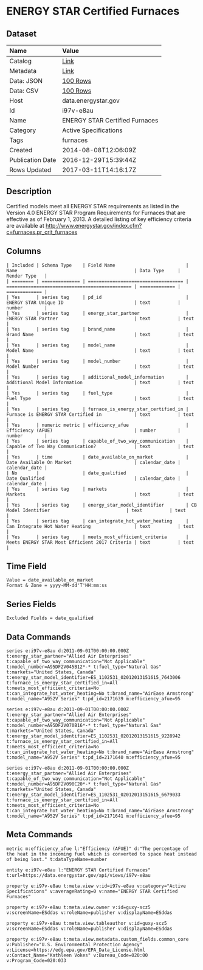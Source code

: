 # ENERGY STAR Certified Furnaces

## Dataset

| Name | Value |
| :--- | :---- |
| Catalog | [Link](https://catalog.data.gov/dataset/energy-star-certified-furnaces) |
| Metadata | [Link](https://data.energystar.gov/api/views/i97v-e8au) |
| Data: JSON | [100 Rows](https://data.energystar.gov/api/views/i97v-e8au/rows.json?max_rows=100) |
| Data: CSV | [100 Rows](https://data.energystar.gov/api/views/i97v-e8au/rows.csv?max_rows=100) |
| Host | data.energystar.gov |
| Id | i97v-e8au |
| Name | ENERGY STAR Certified Furnaces |
| Category | Active Specifications |
| Tags | furnaces |
| Created | 2014-08-08T12:06:09Z |
| Publication Date | 2016-12-29T15:39:44Z |
| Rows Updated | 2017-03-11T14:16:17Z |

## Description

Certified models meet all ENERGY STAR requirements as listed in the Version 4.0 ENERGY STAR Program Requirements for Furnaces that are effective as of February 1, 2013. A detailed listing of key efficiency criteria are available at http://www.energystar.gov/index.cfm?c=furnaces.pr_crit_furnaces

## Columns

```ls
| Included | Schema Type    | Field Name                          | Name                                           | Data Type     | Render Type   |
| ======== | ============== | =================================== | ============================================== | ============= | ============= |
| Yes      | series tag     | pd_id                               | ENERGY STAR Unique ID                          | text          | number        |
| Yes      | series tag     | energy_star_partner                 | ENERGY STAR Partner                            | text          | text          |
| Yes      | series tag     | brand_name                          | Brand Name                                     | text          | text          |
| Yes      | series tag     | model_name                          | Model Name                                     | text          | text          |
| Yes      | series tag     | model_number                        | Model Number                                   | text          | text          |
| Yes      | series tag     | additional_model_information        | Additional Model Information                   | text          | text          |
| Yes      | series tag     | fuel_type                           | Fuel Type                                      | text          | text          |
| Yes      | series tag     | furnace_is_energy_star_certified_in | Furnace is ENERGY STAR Certified in            | text          | text          |
| Yes      | numeric metric | efficiency_afue                     | Efficiency (AFUE)                              | number        | number        |
| Yes      | series tag     | capable_of_two_way_communication    | Capable of Two Way Communication?              | text          | text          |
| Yes      | time           | date_available_on_market            | Date Available On Market                       | calendar_date | calendar_date |
| No       |                | date_qualified                      | Date Qualified                                 | calendar_date | calendar_date |
| Yes      | series tag     | markets                             | Markets                                        | text          | text          |
| Yes      | series tag     | energy_star_model_identifier        | CB Model Identifier                            | text          | text          |
| Yes      | series tag     | can_integrate_hot_water_heating     | Can Integrate Hot Water Heating                | text          | text          |
| Yes      | series tag     | meets_most_efficient_criteria       | Meets ENERGY STAR Most Efficient 2017 Criteria | text          | text          |
```

## Time Field

```ls
Value = date_available_on_market
Format & Zone = yyyy-MM-dd'T'HH:mm:ss
```

## Series Fields

```ls
Excluded Fields = date_qualified
```

## Data Commands

```ls
series e:i97v-e8au d:2011-09-01T00:00:00.000Z t:energy_star_partner="Allied Air Enterprises" t:capable_of_two_way_communication="Not Applicable" t:model_number=A95DF2V045B12*-* t:fuel_type="Natural Gas" t:markets="United States, Canada" t:energy_star_model_identifier=ES_1102531_02012013151615_7643006 t:furnace_is_energy_star_certified_in=All t:meets_most_efficient_criteria=No t:can_integrate_hot_water_heating=No t:brand_name="AirEase Armstrong" t:model_name="A952V Series" t:pd_id=2171639 m:efficiency_afue=95

series e:i97v-e8au d:2011-09-01T00:00:00.000Z t:energy_star_partner="Allied Air Enterprises" t:capable_of_two_way_communication="Not Applicable" t:model_number=A95DF2V070B16*-* t:fuel_type="Natural Gas" t:markets="United States, Canada" t:energy_star_model_identifier=ES_1102531_02012013151615_9228942 t:furnace_is_energy_star_certified_in=All t:meets_most_efficient_criteria=No t:can_integrate_hot_water_heating=No t:brand_name="AirEase Armstrong" t:model_name="A952V Series" t:pd_id=2171640 m:efficiency_afue=95

series e:i97v-e8au d:2011-09-01T00:00:00.000Z t:energy_star_partner="Allied Air Enterprises" t:capable_of_two_way_communication="Not Applicable" t:model_number=A95DF2V090C20*-* t:fuel_type="Natural Gas" t:markets="United States, Canada" t:energy_star_model_identifier=ES_1102531_02012013151615_6679033 t:furnace_is_energy_star_certified_in=All t:meets_most_efficient_criteria=No t:can_integrate_hot_water_heating=No t:brand_name="AirEase Armstrong" t:model_name="A952V Series" t:pd_id=2171641 m:efficiency_afue=95
```

## Meta Commands

```ls
metric m:efficiency_afue l:"Efficiency (AFUE)" d:"The percentage of the heat in the incoming fuel which is converted to space heat instead of being lost." t:dataTypeName=number

entity e:i97v-e8au l:"ENERGY STAR Certified Furnaces" t:url=https://data.energystar.gov/api/views/i97v-e8au

property e:i97v-e8au t:meta.view v:id=i97v-e8au v:category="Active Specifications" v:averageRating=0 v:name="ENERGY STAR Certified Furnaces"

property e:i97v-e8au t:meta.view.owner v:id=guxy-scz5 v:screenName=ESddas v:roleName=publisher v:displayName=ESddas

property e:i97v-e8au t:meta.view.tableauthor v:id=guxy-scz5 v:screenName=ESddas v:roleName=publisher v:displayName=ESddas

property e:i97v-e8au t:meta.view.metadata.custom_fields.common_core v:Publisher="U.S. Environmental Protection Agency" v:License=https://edg.epa.gov/EPA_Data_License.html v:Contact_Name="Kathleen Vokes" v:Bureau_Code=020:00 v:Program_Code=020:033
```
